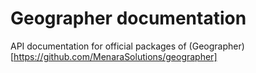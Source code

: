 # Geographer documentation

API documentation for official packages of (Geographer)[https://github.com/MenaraSolutions/geographer]

